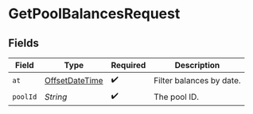 # GetPoolBalancesRequest


## Fields

| Field                                                                                     | Type                                                                                      | Required                                                                                  | Description                                                                               |
| ----------------------------------------------------------------------------------------- | ----------------------------------------------------------------------------------------- | ----------------------------------------------------------------------------------------- | ----------------------------------------------------------------------------------------- |
| `at`                                                                                      | [OffsetDateTime](https://docs.oracle.com/javase/8/docs/api/java/time/OffsetDateTime.html) | :heavy_check_mark:                                                                        | Filter balances by date.<br/>                                                             |
| `poolId`                                                                                  | *String*                                                                                  | :heavy_check_mark:                                                                        | The pool ID.                                                                              |